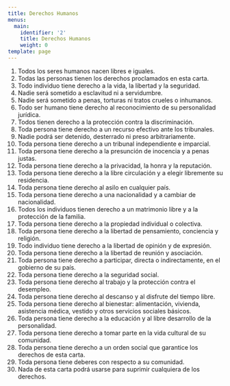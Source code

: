 ```yaml
---
title: Derechos Humanos
menus:
  main:
    identifier: '2'
    title: Derechos Humanos
    weight: 0
template: page
---
```

1. Todos los seres humanos nacen libres e iguales.
2. Todas las personas tienen los derechos proclamados en esta carta.
3. Todo individuo tiene derecho a la vida, la libertad y la seguridad.
4. Nadie será sometido a esclavitud ni a servidumbre.
5. Nadie será sometido a penas, torturas ni tratos crueles o inhumanos.
6. Todo ser humano tiene derecho al reconocimiento de su personalidad jurídica.
7. Todos tienen derecho a la protección contra la discriminación.
8. Toda persona tiene derecho a un recurso efectivo ante los tribunales.
9. Nadie podrá ser detenido, desterrado ni preso arbitrariamente.
10. Toda persona tiene derecho a un tribunal independiente e imparcial.
11. Toda persona tiene derecho a la presunción de inocencia y a penas justas.
12. Toda persona tiene derecho a la privacidad, la honra y la reputación.
13. Toda persona tiene derecho a la libre circulación y a elegir libremente su residencia.
14. Toda persona tiene derecho al asilo en cualquier país.
15. Toda persona tiene derecho a una nacionalidad y a cambiar de nacionalidad.
16. Todos los individuos tienen derecho a un matrimonio libre y a la protección de la familia.
17. Toda persona tiene derecho a la propiedad individual o colectiva.
18. Toda persona tiene derecho a la libertad de pensamiento, conciencia y religión.
19. Todo individuo tiene derecho a la libertad de opinión y de expresión.
20. Toda persona tiene derecho a la libertad de reunión y asociación.
21. Toda persona tiene derecho a participar, directa o indirectamente, en el gobierno de su país.
22. Toda persona tiene derecho a la seguridad social.
23. Toda persona tiene derecho al trabajo y la protección contra el desempleo.
24. Toda persona tiene derecho al descanso y al disfrute del tiempo libre.
25. Toda persona tiene derecho al bienestar: alimentación, vivienda, asistencia médica, vestido y otros servicios sociales básicos.
26. Toda persona tiene derecho a la educación y al libre desarrollo de la personalidad.
27. Toda persona tiene derecho a tomar parte en la vida cultural de su comunidad.
28. Toda persona tiene derecho a un orden social que garantice los derechos de esta carta.
29. Toda persona tiene deberes con respecto a su comunidad.
30. Nada de esta carta podrá usarse para suprimir cualquiera de los derechos.
